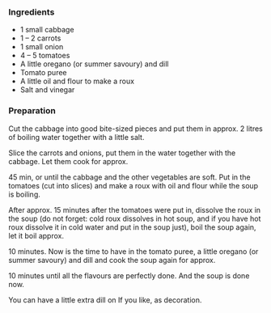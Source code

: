 
### Ingredients
- 1 small cabbage
- 1 – 2 carrots
- 1 small onion
- 4 – 5 tomatoes
- A little oregano (or summer savoury) and dill
- Tomato puree
- A little oil and flour to make a roux
- Salt and vinegar

### Preparation
Cut the cabbage into good bite-sized pieces and put them in approx. 2 litres of boiling water together with a little salt.

 Slice the carrots and onions, put them in the water together with the cabbage. Let them cook for approx.

 45 min, or until the cabbage and the other vegetables are soft. Put in the tomatoes (cut into slices) and make a roux with oil and flour while the soup is boiling.

 After approx. 15 minutes after the tomatoes were put in, dissolve the roux in the soup (do not forget: cold roux dissolves in hot soup, and if you have hot roux dissolve it in cold water and put in the soup just), boil the soup again, let it boil approx.

 10 minutes. Now is the time to have in the tomato puree, a little oregano (or summer savoury) and dill and cook the soup again for approx.

 10 minutes until all the flavours are perfectly done. And the soup is done now.

 You can have a little extra dill on If you like, as decoration.  
